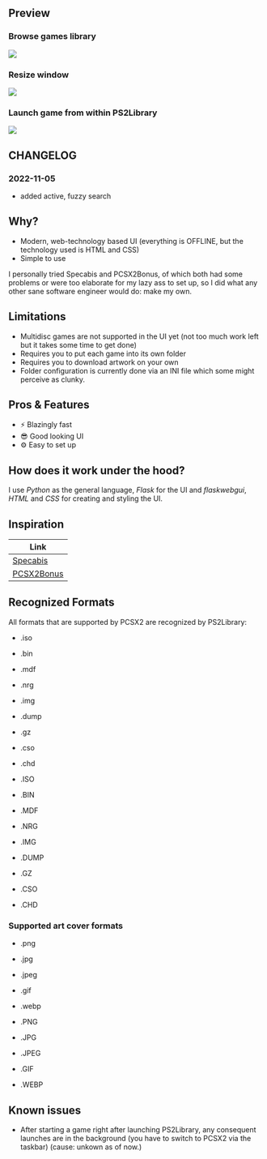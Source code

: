## Preview

### Browse games library
![](repo-assets/general.gif)

### Resize window
![](repo-assets/feature-resize.gif)

### Launch game from within PS2Library
![](repo-assets/start-game.gif)

## CHANGELOG

### 2022-11-05

- added active, fuzzy search

## Why?

- Modern, web-technology based UI (everything is OFFLINE, but the technology used is HTML and CSS)
- Simple to use

I personally tried Specabis and PCSX2Bonus, of which both had some problems or were too elaborate for my lazy ass to set up, so I did what any other sane software engineer would do: make my own.

## Limitations

- Multidisc games are not supported in the UI yet (not too much work left but it takes some time to get done)
- Requires you to put each game into its own folder
- Requires you to download artwork on your own
- Folder configuration is currently done via an INI file which some might perceive as clunky.

## Pros & Features

-  ⚡ Blazingly fast
-  😎 Good looking UI
-  ⚙ Easy to set up

## How does it work under the hood?

I use *Python* as the general language, *Flask* for the UI and *flaskwebgui*, *HTML* and *CSS* for creating and styling the UI.


## Inspiration

|  Link |
|---|
| [Specabis](https://github.com/valters-tomsons/Spectabis)  |
| [PCSX2Bonus](https://forums.pcsx2.net/Thread-PCSX2Bonus-A-PCSX2-launcher-frontend) |


## Recognized Formats

All formats that are supported by PCSX2 are recognized by PS2Library:

- .iso
- .bin
- .mdf
- .nrg
- .img
- .dump
- .gz
- .cso
- .chd

- .ISO
- .BIN
- .MDF
- .NRG
- .IMG
- .DUMP
- .GZ
- .CSO
- .CHD

### Supported art cover formats

- .png
- .jpg
- .jpeg
- .gif
- .webp

- .PNG
- .JPG
- .JPEG
- .GIF
- .WEBP

## Known issues

- After starting a game right after launching PS2Library, any consequent launches are in the background (you have to switch to PCSX2 via the taskbar) (cause: unkown as of now.)